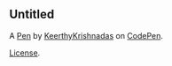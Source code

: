 Untitled
--------


A [Pen](https://codepen.io/KeerthyKrishnadas/pen/XJXWXrL) by [KeerthyKrishnadas](https://codepen.io/KeerthyKrishnadas) on [CodePen](https://codepen.io).

[License](https://codepen.io/license/pen/XJXWXrL).
